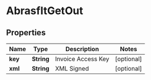 
# AbrasfItGetOut

## Properties
Name | Type | Description | Notes
------------ | ------------- | ------------- | -------------
**key** | **String** | Invoice Access Key |  [optional]
**xml** | **String** | XML Signed |  [optional]



